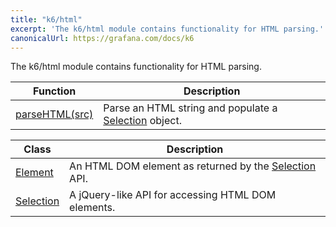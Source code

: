 ```yaml
---
title: "k6/html"
excerpt: 'The k6/html module contains functionality for HTML parsing.'
canonicalUrl: https://grafana.com/docs/k6
---
```

The k6/html module contains functionality for HTML parsing.

| Function | Description |
| -------- | ----------- |
| [parseHTML(src)](/javascript-api/k6-html/parsehtml)  | Parse an HTML string and populate a [Selection](/javascript-api/k6-html/selection) object. |

| Class | Description |
| -------- | ----------- |
| [Element](/javascript-api/k6-html/element) | An HTML DOM element as returned by the [Selection](/javascript-api/k6-html/selection) API. |
| [Selection](/javascript-api/k6-html/selection) | A jQuery-like API for accessing HTML DOM elements. |

